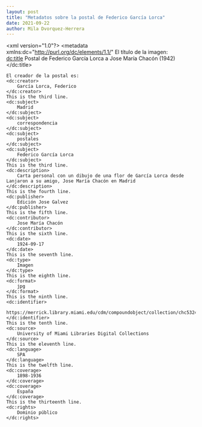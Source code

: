 ```yaml
---
layout: post
title: "Metadatos sobre la postal de Federico García Lorca"
date: 2021-09-22
author: Mila Dvorquez-Herrera
---
```


<xml version="1.0"?>
<metadata
    xmlns:dc="http://purl.org/dc/elements/1.1/"
    El título de la imagen:       
    <dc:title> 
        Postal de Federico García Lorca a Jose María Chacón (1942)
    </dc:title> 
    
    El creador de la postal es:
    <dc:creator> 
        García Lorca, Federico
    </dc:creator> 
    This is the third line.
    <dc:subject> 
        Madrid
    </dc:subject>
    <dc:subject> 
        correspondencia
    </dc:subject>
    <dc:subject> 
        postales
    </dc:subject>
    <dc:subject> 
        Federico García Lorca
    </dc:subject>
    This is the third line. 
    <dc:description> 
        Carta personal con un dibujo de una flor de García Lorca desde Lanjaron a su amigo, Jose María Chacón en Madrid
    </dc:description>
    This is the fourth line.
    <dc:publisher> 
        Edición Jose Galvez
    </dc:publisher>
    This is the fifth line.
    <dc:contributor> 
        Jose María Chacón
    </dc:contributor>
    This is the sixth line.
    <dc:date> 
        1924-09-17
    </dc:date>
    This is the seventh line.
    <dc:type> 
        Imagen
    </dc:type>
    This is the eighth line. 
    <dc:format> 
        jpg
    </dc:format>
    This is the ninth line. 
    <dc:identifier> 
        https://merrick.library.miami.edu/cdm/compoundobject/collection/chc5324/id/31/rec/19
    </dc:identifier>
    This is the tenth line. 
    <dc:source> 
        University of Miami Libraries Digital Collections
    </dc:source>
    This is the eleventh line. 
    <dc:language> 
        SPA
    </dc:language>
    This is the twelfth line.
    <dc:coverage> 
        1898-1936
    </dc:coverage>
    <dc:coverage> 
        España
    </dc:coverage>
    This is the thirteenth line. 
    <dc:rights> 
        Dominio público
    </dc:rights>
   
    

</metadata>
